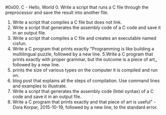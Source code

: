 #0x00. C - Hello, World
0. Write a script that runs a C file through the preprocessor
and save the result into another file.
1. Write a script that compiles a C file but does not link.
2. Write a script that generates the assembly code of a C code
and save it in an output file.
3. Write a script that compiles a C file and creates an
executable named cisfun.
4. Write a C program that prints exactly \"Programming is
like building a multilingual puzzle, followed by a new line.
5.Write a C program that prints exactly with proper grammar,
but the outcome is a piece of art,, followed by a new line.
6. prints the size of various types on the computer it is compiled and run on.
7. blog post that explains all the steps of compilation.
Use command lines and examples to illustrate.
8. Write a script that generates the assembly code (Intel syntax) of a C code
and save it in an output file.
9. Write a C program that prints exactly and that piece of art is useful\" -
Dora Korpar, 2015-10-19, followed by a new line, to the standard error.
